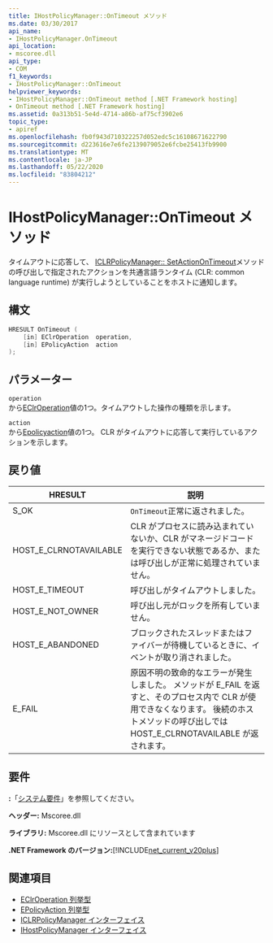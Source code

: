 ```yaml
---
title: IHostPolicyManager::OnTimeout メソッド
ms.date: 03/30/2017
api_name:
- IHostPolicyManager.OnTimeout
api_location:
- mscoree.dll
api_type:
- COM
f1_keywords:
- IHostPolicyManager::OnTimeout
helpviewer_keywords:
- IHostPolicyManager::OnTimeout method [.NET Framework hosting]
- OnTimeout method [.NET Framework hosting]
ms.assetid: 0a313b51-5e4d-4714-a86b-af75cf3902e6
topic_type:
- apiref
ms.openlocfilehash: fb0f943d710322257d052edc5c16108671622790
ms.sourcegitcommit: d223616e7e6fe2139079052e6fcbe25413fb9900
ms.translationtype: MT
ms.contentlocale: ja-JP
ms.lasthandoff: 05/22/2020
ms.locfileid: "83804212"
---
```

# <a name="ihostpolicymanagerontimeout-method"></a>IHostPolicyManager::OnTimeout メソッド
タイムアウトに応答して、 [ICLRPolicyManager:: SetActionOnTimeout](iclrpolicymanager-setactionontimeout-method.md)メソッドの呼び出しで指定されたアクションを共通言語ランタイム (CLR: common language runtime) が実行しようとしていることをホストに通知します。  
  
## <a name="syntax"></a>構文  
  
```cpp  
HRESULT OnTimeout (  
    [in] EClrOperation  operation,
    [in] EPolicyAction  action  
);  
```  
  
## <a name="parameters"></a>パラメーター  
 `operation`  
 から[EClrOperation](eclroperation-enumeration.md)値の1つ。タイムアウトした操作の種類を示します。  
  
 `action`  
 から[Epolicyaction](epolicyaction-enumeration.md)値の1つ。 CLR がタイムアウトに応答して実行しているアクションを示します。  
  
## <a name="return-value"></a>戻り値  
  
|HRESULT|説明|  
|-------------|-----------------|  
|S_OK|`OnTimeout`正常に返されました。|  
|HOST_E_CLRNOTAVAILABLE|CLR がプロセスに読み込まれていないか、CLR がマネージドコードを実行できない状態であるか、または呼び出しが正常に処理されていません。|  
|HOST_E_TIMEOUT|呼び出しがタイムアウトしました。|  
|HOST_E_NOT_OWNER|呼び出し元がロックを所有していません。|  
|HOST_E_ABANDONED|ブロックされたスレッドまたはファイバーが待機しているときに、イベントが取り消されました。|  
|E_FAIL|原因不明の致命的なエラーが発生しました。 メソッドが E_FAIL を返すと、そのプロセス内で CLR が使用できなくなります。 後続のホストメソッドの呼び出しでは HOST_E_CLRNOTAVAILABLE が返されます。|  
  
## <a name="requirements"></a>要件  
 **:**「[システム要件](../../get-started/system-requirements.md)」を参照してください。  
  
 **ヘッダー:** Mscoree.dll  
  
 **ライブラリ:** Mscoree.dll にリソースとして含まれています  
  
 **.NET Framework のバージョン:**[!INCLUDE[net_current_v20plus](../../../../includes/net-current-v20plus-md.md)]  
  
## <a name="see-also"></a>関連項目

- [EClrOperation 列挙型](eclroperation-enumeration.md)
- [EPolicyAction 列挙型](epolicyaction-enumeration.md)
- [ICLRPolicyManager インターフェイス](iclrpolicymanager-interface.md)
- [IHostPolicyManager インターフェイス](ihostpolicymanager-interface.md)
